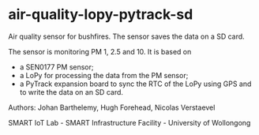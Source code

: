 # air-quality-lopy-pytrack-sd
Air quality sensor for bushfires. The sensor saves the data on a SD card.

The sensor is monitoring PM 1, 2.5 and 10. It is based on
- a SEN0177 PM sensor;
- a LoPy for processing the data from the PM sensor;
- a PyTrack expansion board to sync the RTC of the LoPy using GPS and to write the data on an SD card.

Authors: Johan Barthelemy, Hugh Forehead, Nicolas Verstaevel

SMART IoT Lab - SMART Infrastructure Facility - University of Wollongong

